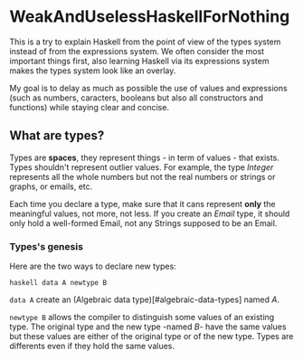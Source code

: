 WeakAndUselessHaskellForNothing
===============================

This is a try to explain Haskell from the point of view of the types system instead of from the expressions system.
We often consider the most important things first, also learning Haskell via its expressions system makes the types system look like an overlay.

My goal is to delay as much as possible the use of values and expressions (such as numbers, caracters, booleans but also all constructors and
functions) while staying clear and concise.

## What are types?
Types are **spaces**, they represent things - in term of values - that exists.
Types shouldn't represent outlier values.
For example, the type *Integer* represents all the whole numbers but not the real numbers or strings or graphs, or emails, etc.

Each time you declare a type, make sure that it cans represent **only** the meaningful values, not more, not less.
If you create an *Email* type, it should only hold a well-formed Email, not any Strings supposed to be an Email.

### Types's genesis

Here are the two ways to declare new types:

``haskell
    data A
    newtype B
``

``data A`` create an (Algebraic data type)[#algebraic-data-types] named *A*.

``newtype B`` allows the compiler to distinguish some values of an existing type.
The original type and the new type -named *B*- have the same values but these values are either of the original type or of the new type.
Types are differents even if they hold the same values.

